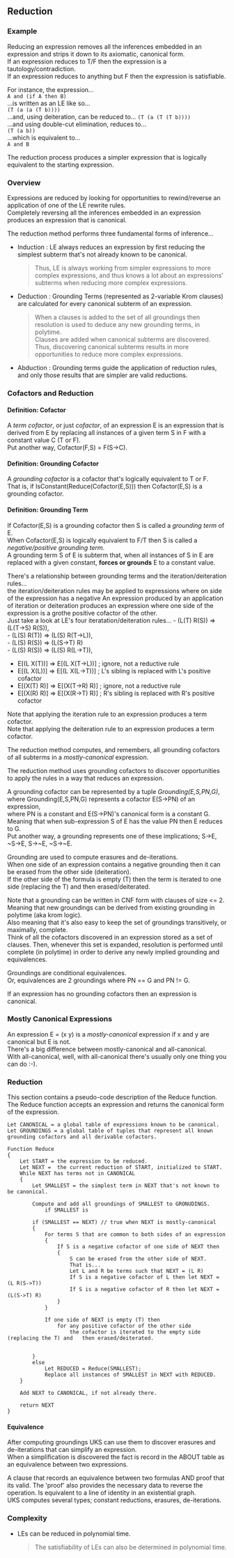 ## Reduction 

### Example

Reducing an expression removes all the inferences embedded in an expression and strips it down to its axiomatic, canonical form.  
If an expression reduces to T/F then the expression is a tautology/contradiction.  
If an expression reduces to anything but F then the expression is satisfiable.  

For instance, the expression...  
 ```A and (if A then B)```  
 ...is written as an LE like so...  
```(T (a (a (T b))))```  
...and, using deiteration, can be reduced to...
```(T (a (T (T b))))```  
...and using double-cut elimination, reduces to...  
```(T (a b))```  
...which is equivalent to...  
```A and B```  

The reduction process produces a simpler expression that is logically equivalent to the starting expression.  

### Overview

Expressions are reduced by looking for opportunities to rewind/reverse an application of one of the LE rewrite rules.  
Completely reversing all the inferences embedded in an expression produces an expression that is canonical.  

The reduction method performs three fundamental forms of inference...  
- Induction : LE always reduces an expression by first reducing the simplest subterm that's not already known to be canonical.  
	> Thus, LE is always working from simpler expressions to more complex expressions, and 
	> thus knows a lot about an expressions' subterms when reducing more complex expressions.  
- Deduction : Grounding Terms (represented as 2-variable Krom clauses) are calculated for every canonical subterm of an expression.  
	> When a clauses is added to the set of all groundings then resolution is used to deduce any new grounding terms, in polytime.  
	> Clauses are added when canonical subterms are discovered.  
	> Thus, discovering canonical subterms results in more opportunities to reduce more complex expressions.  
- Abduction : Grounding terms guide the application of reduction rules, and only those results that are simpler are valid reductions.  

### Cofactors and Reduction

#### Definition: Cofactor
A *term cofactor*, or just *cofactor*, of an expression E is an expression that is derived from E 
by replacing all instances of a given term S in F with a constant value C (T or F).  
Put another way, Cofactor(F,S) = F(S->C).  

#### Definition: Grounding Cofactor
A *grounding cofactor* is a cofactor that's logically equivalent to T or F.  
That is, if IsConstant(Reduce(Cofactor(E,S))) then Cofactor(E,S) is a grounding cofactor.

#### Definition: Grounding Term
If Cofactor(E,S) is a grounding cofactor then S is called a *grounding term* of E.  
When Cofactor(E,S) is logically equivalent to F/T then S is called a *negative/positive grounding term*.  
A grounding term S of E is subterm that, when all instances of S in E are replaced with a given constant, 
**forces or grounds** E to a constant value.


There's a relationship between grounding terms and the iteration/deiteration rules...  
the iteration/deiteration rules may be applied to expressions where on side of the expression 
has a negative 
An expression produced by an application of iteration or deiteration produces an expression where 
one side of the expression is a grothe positive cofactor of the other.  
Just take a look at LE's four iteratation/deiteration rules...
			- (L(T) R(S)) => (L(T->S) R(S)),     
			- (L(S) R(T)) => (L(S) R(T->L)),  
			- (L(S) R(S)) => (L(S->T) R)      
			- (L(S) R(S)) => (L(S) R(L->T)),  
- E[(L X(T))] => E[(L X(T->L))] ; ignore, not a reductive rule
- E[(L X(L))] => E[(L X(L->T))] ; L's sibling is replaced with L's positive cofactor
- E[(X(T) R)] => E[(X(T->R) R)] ; ignore, not a reductive rule
- E[(X(R) R)] => E[(X(R->T) R)] ; R's sibling is replaced with R's positive cofactor



Note that applying the iteration rule to an expression produces a term cofactor.  
Note that applying the deiteration rule to an expression produces a term cofactor.  

The reduction method computes, and remembers, all grounding cofactors of all subterms in a *mostly-canonical* expression.  


The reduction method uses grounding cofactors to discover opportunities to apply the rules in a way that reduces an expression.  

A grounding cofactor can be represented by a tuple *Grounding(E,S,PN,G)*,  
where Grounding(E,S,PN,G) represents a cofactor E(S->PN) of an expression,  
where PN is a constant and E(S->PN)'s canonical form is a constant G.  
Meaning that when sub-expression S of E has the value PN then E reduces to G.  
Put another way, a grounding represents one of these implications; S->E, ~S->E, S->~E, ~S->~E.

Grounding are used to compute erasures and de-iterations.  
When one side of an expression contains a negative grounding then it can be erased from the other side (deiteration).  
If the other side of the formula is empty (T) then the term is iterated to one side (replacing the T) and then erased/deiterated.
	
Note that a grounding can be written in CNF form with clauses of size <= 2.  
Meaning that new groundings can be derived from existing grounding in polytime (aka krom logic).  
Also meaning that it's also easy to keep the set of groundings transitively, or maximally, complete.  
Think of all the cofactors discovered in an expression stored as a set of clauses. 
Then, whenever this set is expanded, resolution is performed until complete (in polytime) in order to derive any newly implied grounding and equivalences.

Groundings are conditional equivalences.  
Or, equivalences are 2 groundings where PN == G and PN != G.

If an expression has no grounding cofactors then an expression is canonical.  

### Mostly Canonical Expressions

An expression E = (x y) is a *mostly-canonical* expression if x and y are canonical but E is not.  
There's a big difference between mostly-canonical and all-canonical.  
With all-canonical, well, with all-canonical there's usually only one thing you can do :-).

### Reduction

This section contains a pseudo-code description of the Reduce function.   
The Reduce function accepts an expression and returns the canonical form of the expression.

```
Let CANONICAL = a global table of expressions known to be canonical.
Let GROUNDINGS = a global table of tuples that represent all known grounding cofactors and all derivable cofactors.

Function Reduce
{
	Let START = the expression to be reduced.
	Let NEXT =  the current reduction of START, initialized to START.
	While NEXT has terms not in CANONICAL
	{
		Let SMALLEST = the simplest term in NEXT that's not known to be canonical.  

		Compute and add all groundings of SMALLEST to GRONUDINGS.
			if SMALLEST is 

		if (SMALLEST == NEXT) // true when NEXT is mostly-canonical
		{
			For terms S that are common to both sides of an expression
			{
				If S is a negative cofactor of one side of NEXT then 
				{
					S can be erased from the other side of NEXT.  
					That is...  
					Let L and R be terms such that NEXT = (L R)
					If S is a negative cofactor of L then let NEXT = (L R(S->T))
					If S is a negative cofactor of R then let NEXT = (L(S->T) R)
				}
			}

			If one side of NEXT is empty (T) then 
				for any positive cofactor of the other side
					the cofactor is iterated to the empty side (replacing the T) and   then erased/deiterated.

			
		}
		else 
			Let REDUCED = Reduce(SMALLEST);
			Replace all instances of SMALLEST in NEXT with REDUCED.
	}

	Add NEXT to CANONICAL, if not already there.

	return NEXT
}
```

#### Equivalence

After computing groundings UKS can use them to discover erasures and de-iterations that can simplify an expression.  
When a simplification is discovered the fact is record in the ABOUT table as an equivalence between two expressions.   

A clause that records an equivalence between two formulas AND proof that its valid.
The 'proof' also provides the necessary data to reverse the operation.
Is equivalent to a line of identity in an existential graph.  
UKS computes several types; constant reductions, erasures, de-iterations.



### Complexity
- LEs can be reduced in polynomial time.  
	> The satisfiability of LEs can also be determined in polynomial time.  




